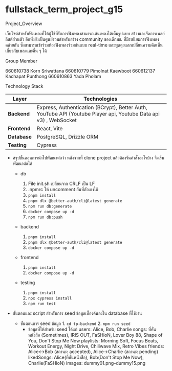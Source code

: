 # fullstack_term_project_g15

Project_Overview

เว็บไซต์สำหรับฟังเพลงที่ให้ผู้ใช้ที่รักการฟังเพลงสามารถเล่นเพลงได้เต็มรูปแบบ สร้างและจัดการเพลย์ลิสต์ส่วนตัว อีกทั้งยังเป็นศูนย์รวมสำหรับสร้าง community ของเด็กมช. ที่มีรสนิยมการฟังเพลงคล้ายกัน ซึ่งสามารถเข้าร่วมห้องฟังเพลงร่วมกันแบบ real-time และพูดคุยแลกเปลี่ยนความคิดเห็นเกี่ยวกับเพลงและอื่น ๆ ได้

Group Member

660610738	Korn Sriwattana	660610779	Pimolnat Kaewboot	660612137	Kachapat Punthong	660610863	Yada Pholam

Technology Stack 

| **Layer** | **Technologies** |
|------------|------------------|
| **Backend** | Express, Authentication (BCrypt), Better Auth, YouTube API (Youtube Player api, Youtube Data api v3) , WebSocket |
| **Frontend** | React, Vite |
| **Database** | PostgreSQL, Drizzle ORM |
| **Testing** | Cypress |

- สรุปขั้นตอนการนำไปพัฒนาต่อว่า หลังจากที่ clone project แล้วต้องรันคำสั่งอะไรบ้าง จึงเริ่มพัฒนาต่อได้
    - db
        1. File init.sh เปลี่ยนจาก CRLF เป็น LF
        2. .npmrc ให้ uncomment อันที่ตัวเองใช้
        3. `pnpm install`
        4. `pnpm dlx @better-auth/cli@latest generate`
        5. `npm run db:generate`
        6. `docker compose up -d`
        7. `npm run db:push`

    - backend
        1. `pnpm install`
        2. `pnpm dlx @better-auth/cli@latest generate`
        3. `docker compose up -d`

    - frontend
        1. `pnpm install`
        2. `docker compose up -d`

    - testing
        1. `pnpm install`
        2. `npx cypress install`
        3. `npm run test`

- ขั้นตอนและ script สำหรับการ seed ข้อมูลเบื้องต้นลงใน database ที่ใช้งาน
  - ขั้นตอนการ seed ข้อมูล
        1. `cd tp-backend`
        2. `npm run seed`
    - ข้อมูลที่ให้สำหรับ seed ได้แก่
      users: Alice, Bob, Charlie
      songs: ที่คั่นหนังสือ (Sometimes), IRIS OUT, FaSHioN, Lover Boy 88, Shape of You, Don't Stop Me Now
      playlists: Morning Soft, Focus Beats, Workout Energy, Night Drive, Chillwave Mix, Retro Vibes
      friends: Alice↔Bob (สถานะ: accepted), Alice→Charlie (สถานะ: pending)
      likedSongs: Alice(ที่คั่นหนังสือ), Bob(Don't Stop Me Now), Charlie(FaSHioN)
      images: dummy01.png–dummy15.png

